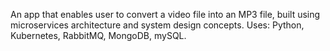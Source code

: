An app that enables user to convert a video file into an MP3 file, built using microservices architecture and system design concepts. 
Uses: Python, Kubernetes, RabbitMQ, MongoDB, mySQL.
